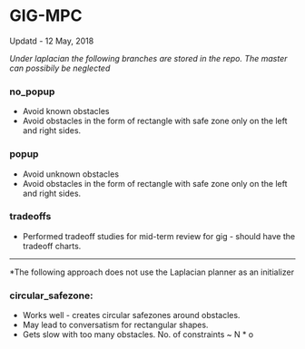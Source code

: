 # GIG-MPC
Updatd - 12 May, 2018

*Under laplacian the following branches are stored in the repo. The master can possibily be neglected*  

### no_popup
- Avoid known obstacles
- Avoid obstacles in the form of rectangle with safe zone only on the left and right sides.

### popup
- Avoid unknown obstacles
- Avoid obstacles in the form of rectangle with safe zone only on the left and right sides.

### tradeoffs
- Performed tradeoff studies for mid-term review for gig - should have the tradeoff charts.

_______________________________________________________________________________________________

*The following approach does not use the Laplacian planner as an initializer

### circular_safezone: 
- Works well - creates circular safezones around obstacles. 
- May lead to conversatism for rectangular shapes.
- Gets slow with too many obstacles. No. of constraints ~ N * o




